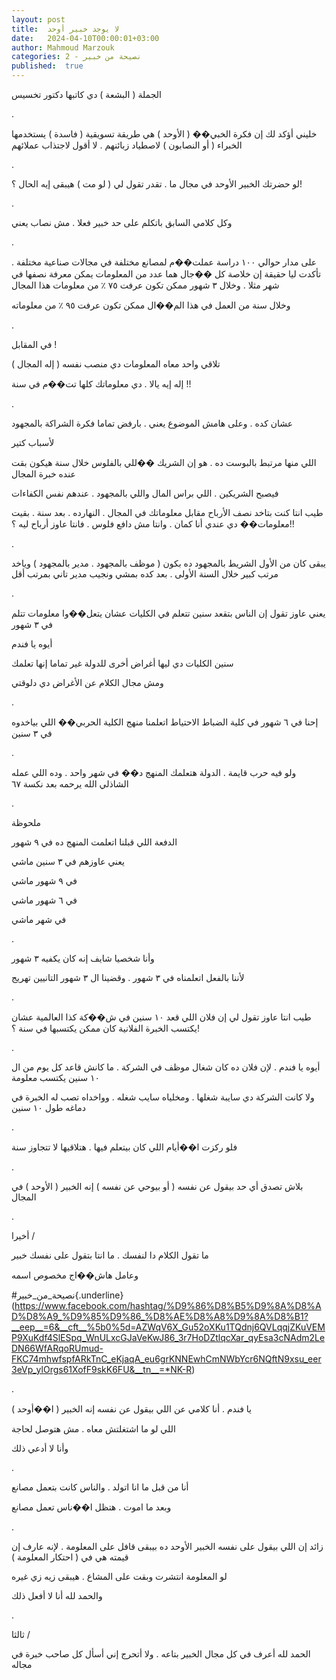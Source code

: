 ```yaml
---
layout: post
title:  لا يوجد خبير أوحد
date:   2024-04-10T00:00:01+03:00
author: Mahmoud Marzouk
categories: 2 - نصيحة من خبير
published:  true
---
```

الجملة ( البشعة ) دي كاتبها دكتور تخسيس

.

خليني أؤكد لك إن فكرة الخبي�� ( الأوحد ) هي طريقة تسويقية ( فاسدة )
يستخدمها الخبراء ( أو النصابون ) لاصطياد زبائنهم . لا أقول لاجتذاب
عملائهم

.

لو حضرتك الخبير الأوحد في مجال ما . تقدر تقول لي ( لو مت ) هيبقى إيه
الحال ؟!

.

وكل كلامي السابق باتكلم على حد خبير فعلا . مش نصاب يعني

.

على مدار حوالي ١٠٠ دراسة عملت��م لمصانع مختلفة في مجالات صناعية مختلفة .
تأكدت ليا حقيقة إن خلاصة كل ��جال هما عدد من المعلومات يمكن معرفة نصفها
في شهر مثلا . وخلال ٣ شهور ممكن تكون عرفت ٧٥ ٪ من معلومات هذا
المجال

وخلال سنة من العمل في هذا الم��ال ممكن تكون عرفت ٩٥ ٪ من
معلوماته

.

في المقابل !

تلاقي واحد معاه المعلومات دي منصب نفسه ( إله المجال )

إله إيه يالا . دي معلوماتك كلها تت��م في سنة !!

.

عشان كده . وعلى هامش الموضوع يعني . بارفض تماما فكرة الشراكة
بالمجهود

لأسباب كتير

اللي منها مرتبط بالبوست ده . هو إن الشريك ��للي بالفلوس خلال سنة هيكون
بقت عنده خبرة المجال

فيصبح الشريكين . اللي براس المال واللي بالمجهود . عندهم نفس
الكفاءات

طيب انتا كنت بتاخد نصف الأرباح مقابل معلوماتك في المجال . النهارده .
بعد سنة . بقيت معلومات�� دي عندي أنا كمان . وانتا مش دافع فلوس . فانتا
عاوز أرباح ليه ؟!!

.

يبقى كان من الأول الشريط بالمجهود ده بكون ( موظف بالمجهود . مدير
بالمجهود ) وياخد مرتب كبير خلال السنة الأولى . بعد كده بمشي ونجيب مدير
تاني بمرتب أقل

.

يعني عاوز تقول إن الناس بتقعد سنين تتعلم في الكليات عشان يتعل��وا
معلومات تتلم في ٣ شهور

أيوه يا فندم

سنين الكليات دي ليها أغراض أخرى للدولة غير تماما إنها تعلمك

ومش مجال الكلام عن الأغراض دي دلوقتي

.

إحنا في ٦ شهور في كلية الضباط الاحتياط اتعلمنا منهج الكلية الحربي�� اللي
بياخدوه في ٣ سنين

.

ولو فيه حرب قايمة . الدولة هتعلمك المنهج د�� في شهر واحد . وده اللي عمله
الشاذلي الله يرحمه بعد نكسة ٦٧

.

ملحوظة

الدفعة اللي قبلنا اتعلمت المنهج ده في ٩ شهور

يعني عاوزهم في ٣ سنين ماشي

في ٩ شهور ماشي

في ٦ شهور ماشي

في شهر ماشي

.

وأنا شخصيا شايف إنه كان يكفيه ٣ شهور

لأننا بالفعل اتعلمناه في ٣ شهور . وقضينا ال ٣ شهور التانيين
تهريج

.

طيب انتا عاوز تقول لي إن فلان اللي قعد ١٠ سنين في ش��كة كذا العالمية
عشان يكتسب الخبرة الفلانية كان ممكن يكتسبها في سنة ؟!

.

أيوه يا فندم . لإن فلان ده كان شغال موظف في الشركة . ما كانش قاعد كل
يوم من ال ١٠ سنين يكتسب معلومة

ولا كانت الشركة دي سايبة شغلها . ومخلياه سايب شغله . وواخداه تصب له
الخبرة في دماغه طول ١٠ سنين

.

فلو ركزت ا��أيام اللي كان بيتعلم فيها . هتلاقيها لا تتجاوز
سنة

.

بلاش تصدق أي حد بيقول عن نفسه ( أو بيوحي عن نفسه ) إنه الخبير ( الأوحد
) في المجال

.

أخيرا /

ما تقول الكلام دا لنفسك . ما انتا بتقول على نفسك خبير

وعامل هاش��اج مخصوص اسمه

\#نصيحة_من_خبير{.underline}(https://www.facebook.com/hashtag/%D9%86%D8%B5%D9%8A%D8%AD%D8%A9_%D9%85%D9%86_%D8%AE%D8%A8%D9%8A%D8%B1?__eep__=6&__cft__%5b0%5d=AZWqV6X_Gu52oXKu1TQdnj6QVLqqjZKuVEMP9XuKdf4SlESpq_WnULxcGJaVeKwJ86_3r7HoDZtlqcXar_qyEsa3cNAdm2LeDN66WfARqoRUmud-FKC74mhwfspfARkTnC_eKjaqA_eu6grKNNEwhCmNWbYcr6NQftN9xsu_eer3eVp_ylOrgs61XofF9skK6FU&__tn__=*NK-R)

.

يا فندم . أنا كلامي عن اللي بيقول عن نفسه إنه الخبير (
ا��أوحد )

اللي لو ما اشتغلتش معاه . مش هتوصل لحاجة

وأنا لا أدعي ذلك

.

أنا من قبل ما انا اتولد . والناس كانت بتعمل مصانع

وبعد ما اموت . هتظل ا��ناس تعمل مصانع

.

زائد إن اللي بيقول على نفسه الخبير الأوحد ده بيبقى قافل على المعلومة .
لإنه عارف إن قيمته هي في ( احتكار المعلومة )

لو المعلومة انتشرت وبقت على المشاع . هيبقى زيه زي غيره

والحمد لله أنا لا أفعل ذلك

.

ثالثا /

الحمد لله أعرف في كل مجال الخبير بتاعه . ولا أتحرج إني أسأل كل صاحب
خبرة في مجاله
